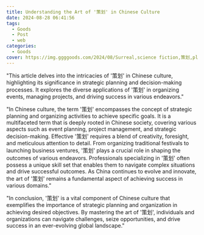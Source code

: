 ```yaml
---
title: Understanding the Art of '策划' in Chinese Culture
date: 2024-08-28 06:41:56
tags:
  - Goods
  - Post
  - web
categories:
  - Goods
cover: https://img.ggggoods.com/2024/08/Surreal,science fiction,策划,plan,technology,tech,diagrams,renderings,colors_20240830_00001_.png
---
```


"This article delves into the intricacies of '策划' in Chinese culture, highlighting its significance in strategic planning and decision-making processes. It explores the diverse applications of '策划' in organizing events, managing projects, and driving success in various endeavors."

"In Chinese culture, the term '策划' encompasses the concept of strategic planning and organizing activities to achieve specific goals. It is a multifaceted term that is deeply rooted in Chinese society, covering various aspects such as event planning, project management, and strategic decision-making. Effective '策划' requires a blend of creativity, foresight, and meticulous attention to detail. From organizing traditional festivals to launching business ventures, '策划' plays a crucial role in shaping the outcomes of various endeavors. Professionals specializing in '策划' often possess a unique skill set that enables them to navigate complex situations and drive successful outcomes. As China continues to evolve and innovate, the art of '策划' remains a fundamental aspect of achieving success in various domains."

"In conclusion, '策划' is a vital component of Chinese culture that exemplifies the importance of strategic planning and organization in achieving desired objectives. By mastering the art of '策划', individuals and organizations can navigate challenges, seize opportunities, and drive success in an ever-evolving global landscape."
